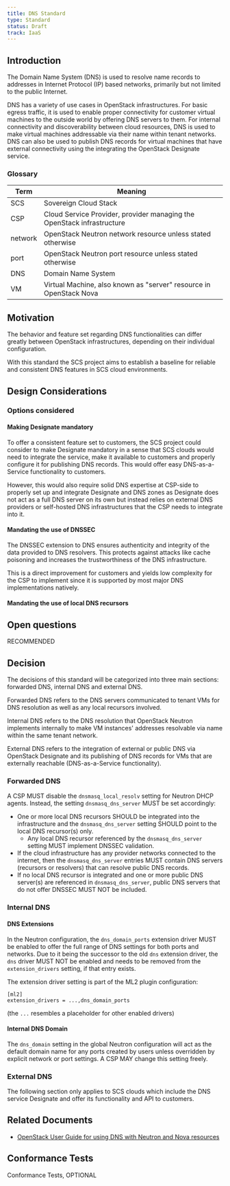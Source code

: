 ```yaml
---
title: DNS Standard
type: Standard
status: Draft
track: IaaS
---
```


## Introduction

The Domain Name System (DNS) is used to resolve name records to addresses in Internet Protocol (IP) based networks, primarily but not limited to the public Internet.

DNS has a variety of use cases in OpenStack infrastructures.
For basic egress traffic, it is used to enable proper connectivity for customer virtual machines to the outside world by offering DNS servers to them.
For internal connectivity and discoverability between cloud resources, DNS is used to make virtual machines addressable via their name within tenant networks.
DNS can also be used to publish DNS records for virtual machines that have external connectivity using the integrating the OpenStack Designate service.

### Glossary

| Term | Meaning |
|---|---|
| SCS | Sovereign Cloud Stack |
| CSP | Cloud Service Provider, provider managing the OpenStack infrastructure |
| network | OpenStack Neutron network resource unless stated otherwise |
| port | OpenStack Neutron port resource unless stated otherwise |
| DNS | Domain Name System |
| VM | Virtual Machine, also known as "server" resource in OpenStack Nova |

## Motivation

The behavior and feature set regarding DNS functionalities can differ greatly between OpenStack infrastructures, depending on their individual configuration.

With this standard the SCS project aims to establish a baseline for reliable and consistent DNS features in SCS cloud environments.

## Design Considerations

<!-- TODO -->

### Options considered

#### Making Designate mandatory

To offer a consistent feature set to customers, the SCS project could consider to make Designate mandatory in a sense that SCS clouds would need to integrate the service, make it available to customers and properly configure it for publishing DNS records.
This would offer easy DNS-as-a-Service functionality to customers.

However, this would also require solid DNS expertise at CSP-side to properly set up and integrate Designate and DNS zones as Designate does not act as a full DNS server on its own but instead relies on external DNS providers or self-hosted DNS infrastructures that the CSP needs to integrate into it.

#### Mandating the use of DNSSEC

The DNSSEC extension to DNS ensures authenticity and integrity of the data provided to DNS resolvers.
This protects against attacks like cache poisoning and increases the trustworthiness of the DNS infrastructure.

This is a direct improvement for customers and yields low complexity for the CSP to implement since it is supported by most major DNS implementations natively.

#### Mandating the use of local DNS recursors

<!-- TODO: document thoughts and reasoning -->

## Open questions

RECOMMENDED

## Decision

The decisions of this standard will be categorized into three main sections: forwarded DNS, internal DNS and external DNS.

Forwarded DNS refers to the DNS servers communicated to tenant VMs for DNS resolution as well as any local recursors involved.

Internal DNS refers to the DNS resolution that OpenStack Neutron implements internally to make VM instances' addresses resolvable via name within the same tenant network.

External DNS refers to the integration of external or public DNS via OpenStack Designate and its publishing of DNS records for VMs that are externally reachable (DNS-as-a-Service functionality).

### Forwarded DNS

A CSP MUST disable the `dnsmasq_local_resolv` setting for Neutron DHCP agents.
Instead, the setting `dnsmasq_dns_server` MUST be set accordingly:

- One or more local DNS recursors SHOULD be integrated into the infrastructure and the `dnsmasq_dns_server` setting SHOULD point to the local DNS recursor(s) only.
    - Any local DNS recursor referenced by the `dnsmasq_dns_server` setting MUST implement DNSSEC validation.
- If the cloud infrastructure has any provider networks connected to the internet, then the `dnsmasq_dns_server` entries MUST contain DNS servers (recursors or resolvers) that can resolve public DNS records.
- If no local DNS recursor is integrated and one or more public DNS server(s) are referenced in `dnsmasq_dns_server`, public DNS servers that do not offer DNSSEC MUST NOT be included.

### Internal DNS

#### DNS Extensions

In the Neutron configuration, the `dns_domain_ports` extension driver MUST be enabled to offer the full range of DNS settings for both ports and networks.
Due to it being the successor to the old `dns` extension driver, the `dns` driver MUST NOT be enabled and needs to be removed from the `extension_drivers` setting, if that entry exists.

The extension driver setting is part of the ML2 plugin configuration:

```
[ml2]
extension_drivers = ...,dns_domain_ports
```
(the `...` resembles a placeholder for other enabled drivers)

#### Internal DNS Domain

The `dns_domain` setting in the global Neutron configuration will act as the default domain name for any ports created by users unless overridden by explicit network or port settings.
A CSP MAY change this setting freely.

### External DNS

The following section only applies to SCS clouds which include the DNS service Designate and offer its functionality and API to customers.

<!-- TODO -->

## Related Documents

- [OpenStack User Guide for using DNS with Neutron and Nova resources](https://docs.openstack.org/designate/latest/user/neutron-integration.html)

## Conformance Tests

Conformance Tests, OPTIONAL
